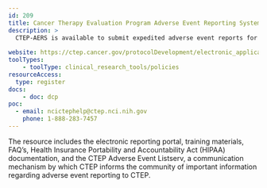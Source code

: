```yaml
---
id: 209
title: Cancer Therapy Evaluation Program Adverse Event Reporting System (CTEP-AERS)
description: >
  CTEP-AERS is available to submit expedited adverse event reports for all CTEP-sponsored clinical trials and Division of Cancer Prevention (DCP) cancer prevention trials.
  
website: https://ctep.cancer.gov/protocolDevelopment/electronic_applications/adverse_events.htm
toolTypes:
    - toolType: clinical_research_tools/policies
resourceAccess:
  type: register
docs:
    - doc: dcp
poc:
  - email: ncictephelp@ctep.nci.nih.gov
    phone: 1-888-283-7457
---
```

The resource includes the electronic reporting portal, training materials, FAQ’s, Health Insurance Portability and Accountability Act (HIPAA) documentation, and the CTEP Adverse Event Listserv, a communication mechanism by which CTEP informs the community of important information regarding adverse event reporting to CTEP.